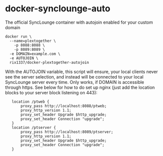 # docker-synclounge-auto
The official SyncLounge container with autojoin enabled for your custom domain

```
docker run \
  --name=plextogether \
	-p 8088:8088 \
	-p 8089:8089 \
  -e DOMAIN=example.com \
  -e AUTOJOIN \
  rix1337/docker-plextogether-autojoin
```

With the  AUTOJOIN variable, this script will ensure, your local clients never see the server selection, and instead will be connected to your local SyncLounge server every time. Only works, if DOMAIN is accessible through https. See below for how to do set up nginx (just add the location blocks to your server block listening on 443):

 ```
 	location /ptweb {
 		proxy_pass http://localhost:8088/ptweb;
 	    proxy_http_version 1.1;
 	    proxy_set_header Upgrade $http_upgrade;
 	    proxy_set_header Connection "upgrade";
 	}     	
 	location /ptserver {
 		proxy_pass http://localhost:8089/ptserver;
 	    proxy_http_version 1.1;
 	    proxy_set_header Upgrade $http_upgrade;
 	    proxy_set_header Connection "upgrade";
 	}
```

